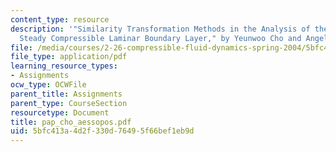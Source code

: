 ```yaml
---
content_type: resource
description: '"Similarity Transformation Methods in the Analysis of the Two Dimensional
  Steady Compressible Laminar Boundary Layer," by Yeunwoo Cho and Angelica Aessopos.'
file: /media/courses/2-26-compressible-fluid-dynamics-spring-2004/5bfc413a4d2f330d76495f66bef1eb9d_pap_cho_aessopos.pdf
file_type: application/pdf
learning_resource_types:
- Assignments
ocw_type: OCWFile
parent_title: Assignments
parent_type: CourseSection
resourcetype: Document
title: pap_cho_aessopos.pdf
uid: 5bfc413a-4d2f-330d-7649-5f66bef1eb9d
---
```

